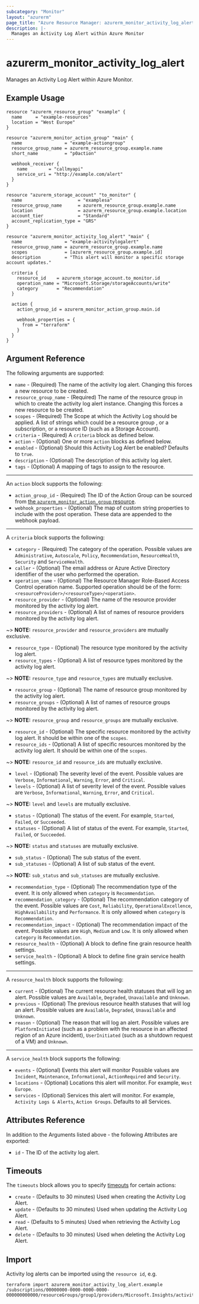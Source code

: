 ```yaml
---
subcategory: "Monitor"
layout: "azurerm"
page_title: "Azure Resource Manager: azurerm_monitor_activity_log_alert"
description: |-
  Manages an Activity Log Alert within Azure Monitor
---
```


# azurerm_monitor_activity_log_alert

Manages an Activity Log Alert within Azure Monitor.

## Example Usage

```hcl
resource "azurerm_resource_group" "example" {
  name     = "example-resources"
  location = "West Europe"
}

resource "azurerm_monitor_action_group" "main" {
  name                = "example-actiongroup"
  resource_group_name = azurerm_resource_group.example.name
  short_name          = "p0action"

  webhook_receiver {
    name        = "callmyapi"
    service_uri = "http://example.com/alert"
  }
}

resource "azurerm_storage_account" "to_monitor" {
  name                     = "examplesa"
  resource_group_name      = azurerm_resource_group.example.name
  location                 = azurerm_resource_group.example.location
  account_tier             = "Standard"
  account_replication_type = "GRS"
}

resource "azurerm_monitor_activity_log_alert" "main" {
  name                = "example-activitylogalert"
  resource_group_name = azurerm_resource_group.example.name
  scopes              = [azurerm_resource_group.example.id]
  description         = "This alert will monitor a specific storage account updates."

  criteria {
    resource_id    = azurerm_storage_account.to_monitor.id
    operation_name = "Microsoft.Storage/storageAccounts/write"
    category       = "Recommendation"
  }

  action {
    action_group_id = azurerm_monitor_action_group.main.id

    webhook_properties = {
      from = "terraform"
    }
  }
}
```

## Argument Reference

The following arguments are supported:

* `name` - (Required) The name of the activity log alert. Changing this forces a new resource to be created.
* `resource_group_name` - (Required) The name of the resource group in which to create the activity log alert instance. Changing this forces a new resource to be created.
* `scopes` - (Required) The Scope at which the Activity Log should be applied. A list of strings which could be a resource group , or a subscription, or a resource ID (such as a Storage Account).
* `criteria` - (Required) A `criteria` block as defined below.
* `action` - (Optional) One or more `action` blocks as defined below.
* `enabled` - (Optional) Should this Activity Log Alert be enabled? Defaults to `true`.
* `description` - (Optional) The description of this activity log alert.
* `tags` - (Optional) A mapping of tags to assign to the resource.

---

An `action` block supports the following:

* `action_group_id` - (Required) The ID of the Action Group can be sourced from [the `azurerm_monitor_action_group` resource](./monitor_action_group.html).
* `webhook_properties` - (Optional) The map of custom string properties to include with the post operation. These data are appended to the webhook payload.

---

A `criteria` block supports the following:

* `category` - (Required) The category of the operation. Possible values are `Administrative`, `Autoscale`, `Policy`, `Recommendation`, `ResourceHealth`, `Security` and `ServiceHealth`.
* `caller` - (Optional) The email address or Azure Active Directory identifier of the user who performed the operation.
* `operation_name` - (Optional) The Resource Manager Role-Based Access Control operation name. Supported operation should be of the form: `<resourceProvider>/<resourceType>/<operation>`.
* `resource_provider` - (Optional) The name of the resource provider monitored by the activity log alert.
* `resource_providers` - (Optional) A list of names of resource providers monitored by the activity log alert.

~> **NOTE:** `resource_provider` and `resource_providers` are mutually exclusive.

* `resource_type` - (Optional) The resource type monitored by the activity log alert.
* `resource_types` - (Optional) A list of resource types monitored by the activity log alert.

~> **NOTE:** `resource_type` and `resource_types` are mutually exclusive.

* `resource_group` - (Optional) The name of resource group monitored by the activity log alert.
* `resource_groups` - (Optional) A list of names of resource groups monitored by the activity log alert.

~> **NOTE:** `resource_group` and `resource_groups` are mutually exclusive.

* `resource_id` - (Optional) The specific resource monitored by the activity log alert. It should be within one of the `scopes`.
* `resource_ids` - (Optional) A list of specific resources monitored by the activity log alert. It should be within one of the `scopes`.

~> **NOTE:** `resource_id` and `resource_ids` are mutually exclusive.

* `level` - (Optional) The severity level of the event. Possible values are `Verbose`, `Informational`, `Warning`, `Error`, and `Critical`.
* `levels` - (Optional) A list of severity level of the event. Possible values are `Verbose`, `Informational`, `Warning`, `Error`, and `Critical`.

~> **NOTE:** `level` and `levels` are mutually exclusive.

* `status` - (Optional) The status of the event. For example, `Started`, `Failed`, or `Succeeded`.
* `statuses` - (Optional) A list of status of the event. For example, `Started`, `Failed`, or `Succeeded`.

~> **NOTE:** `status` and `statuses` are mutually exclusive.

* `sub_status` - (Optional) The sub status of the event.
* `sub_statuses` - (Optional) A list of sub status of the event.

~> **NOTE:** `sub_status` and `sub_statuses` are mutually exclusive.
 
* `recommendation_type` - (Optional) The recommendation type of the event. It is only allowed when `category` is `Recommendation`.
* `recommendation_category` - (Optional) The recommendation category of the event. Possible values are `Cost`, `Reliability`, `OperationalExcellence`, `HighAvailability` and `Performance`. It is only allowed when `category` is `Recommendation`.
* `recommendation_impact` - (Optional) The recommendation impact of the event. Possible values are `High`, `Medium` and `Low`. It is only allowed when `category` is `Recommendation`.
* `resource_health` - (Optional) A block to define fine grain resource health settings.
* `service_health` - (Optional) A block to define fine grain service health settings.

---

A `resource_health` block supports the following:

* `current` - (Optional) The current resource health statuses that will log an alert. Possible values are `Available`, `Degraded`, `Unavailable` and `Unknown`.
* `previous` - (Optional) The previous resource health statuses that will log an alert. Possible values are `Available`, `Degraded`, `Unavailable` and `Unknown`.
* `reason` - (Optional) The reason that will log an alert. Possible values are `PlatformInitiated` (such as a problem with the resource in an affected region of an Azure incident), `UserInitiated` (such as a shutdown request of a VM) and `Unknown`.

---

A `service_health` block supports the following:

* `events` - (Optional) Events this alert will monitor Possible values are `Incident`, `Maintenance`, `Informational`, `ActionRequired` and `Security`.
* `locations` - (Optional) Locations this alert will monitor. For example, `West Europe`.
* `services` - (Optional) Services this alert will monitor. For example, `Activity Logs & Alerts`, `Action Groups`. Defaults to all Services.

## Attributes Reference

In addition to the Arguments listed above - the following Attributes are exported:

* `id` - The ID of the activity log alert.

## Timeouts

The `timeouts` block allows you to specify [timeouts](https://www.terraform.io/language/resources/syntax#operation-timeouts) for certain actions:

* `create` - (Defaults to 30 minutes) Used when creating the Activity Log Alert.
* `update` - (Defaults to 30 minutes) Used when updating the Activity Log Alert.
* `read` - (Defaults to 5 minutes) Used when retrieving the Activity Log Alert.
* `delete` - (Defaults to 30 minutes) Used when deleting the Activity Log Alert.

## Import

Activity log alerts can be imported using the `resource id`, e.g.

```shell
terraform import azurerm_monitor_activity_log_alert.example /subscriptions/00000000-0000-0000-0000-000000000000/resourceGroups/group1/providers/Microsoft.Insights/activityLogAlerts/myalertname
```
